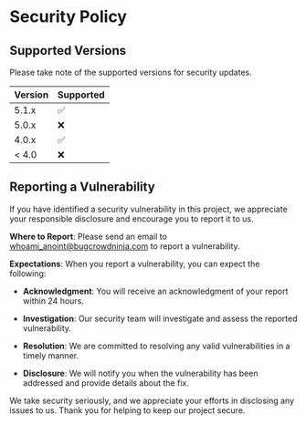 # Security Policy

## Supported Versions

Please take note of the supported versions for security updates.

| Version | Supported          |
| ------- | ------------------ |
| 5.1.x   | :white_check_mark: |
| 5.0.x   | :x:                |
| 4.0.x   | :white_check_mark: |
| < 4.0   | :x:                |

## Reporting a Vulnerability

If you have identified a security vulnerability in this project, we appreciate your responsible disclosure and encourage you to report it to us.

**Where to Report**: Please send an email to whoami_anoint@bugcrowdninja.com to report a vulnerability.

**Expectations**: When you report a vulnerability, you can expect the following:

- **Acknowledgment**: You will receive an acknowledgment of your report within 24 hours.

- **Investigation**: Our security team will investigate and assess the reported vulnerability.

- **Resolution**: We are committed to resolving any valid vulnerabilities in a timely manner.

- **Disclosure**: We will notify you when the vulnerability has been addressed and provide details about the fix.

We take security seriously, and we appreciate your efforts in disclosing any issues to us. Thank you for helping to keep our project secure.
